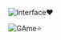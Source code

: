 ![Interface❤](https://github.com/user-attachments/assets/d9f71dac-7cc0-475b-88e6-a262008a44ab)


![GAme⭐](https://github.com/user-attachments/assets/2d8577b2-2711-4e77-b508-092b5cb7fc46)


